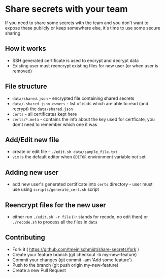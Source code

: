 # Share secrets with your team

If you need to share some secrets with the team and you don't want to expose these publicly or keep somewhere else,
it's time to use some secure sharing.

## How it works
* SSH generated certificate is used to encrypt and decrypt data
* Existing user must reencrypt existing files for new user (or when user is removed)

## File structure
* `data/shared.json` - encrypted file containing shared secrets
* `data/.shared.json.owners` - list of isids which are able to read (and recrypt) the `data/shared.json`
* `certs` - all certificates kept here
* `certs/*.meta` - contains the info about the key used for certficate, you don't need to remember which one it was

## Add/Edit new file
* create or edit file - `./edit.sh data/sample_file.txt`
* `vim` is the default editor when `EDITOR` environment variable not set

## Adding new user
* add new user's generated certificate into `certs` directory - user must use using `scripts/generate_cert.sh` script

## Reencrypt files for the new user
* either run `./edit.sh -r file` (-r stands for recode, no edit then) or `./recode.sh` to process all the files in `data`

## Contributing
* Fork it ( https://github.com/tmeinlschmidt/share-secrets/fork )
* Create your feature branch (git checkout -b my-new-feature)
* Commit your changes (git commit -am 'Add some feature')
* Push to the branch (git push origin my-new-feature)
* Create a new Pull Request
